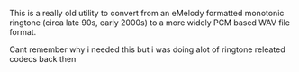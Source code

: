 This is a really old utility to convert from an eMelody formatted monotonic ringtone (circa late 90s, early 2000s) to a more widely PCM based WAV file format.

Cant remember why i needed this but i was doing alot of ringtone releated codecs back then
